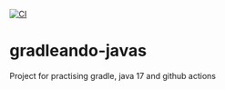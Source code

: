 [![CI](https://github.com/ehlui/gradleando-javas/actions/workflows/ci.yml/badge.svg)](https://github.com/ehlui/gradleando-javas/actions/workflows/ci.yml)
# gradleando-javas
Project for practising gradle, java 17 and github actions

